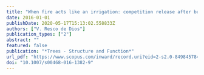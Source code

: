 ```yaml
---
title: "When fire acts like an irrigation: competition release after burning enhances growth"
date: 2016-01-01
publishDate: 2020-05-17T15:13:02.558833Z
authors: ["V. Resco de Dios"]
publication_types: ["2"]
abstract: ""
featured: false
publication: "*Trees - Structure and Function*"
url_pdf: "https://www.scopus.com/inward/record.uri?eid=2-s2.0-84984578436&doi=10.1007%2fs00468-016-1382-9&partnerID=40&md5=ff34e0d40f48235406585814d9596505"
doi: "10.1007/s00468-016-1382-9"
---
```


